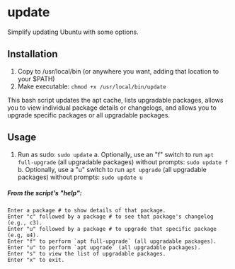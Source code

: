# update
Simplify updating Ubuntu with some options.

## Installation
1. Copy to /usr/local/bin (or anywhere you want, adding that location to your $PATH)
2. Make executable: `chmod +x /usr/local/bin/update`

This bash script updates the apt cache, lists upgradable packages, allows you to view individual package details or changelogs, and allows you to upgrade specific packages or all upgradable packages.

## Usage
1. Run as sudo: `sudo update`
  a. Optionally, use an "f" switch to run `apt full-upgrade` (all upgradable packages) without prompts: `sudo update f`
  b. Optionally, use a "u" switch to run `apt upgrade` (all upgradable packages) without prompts: `sudo update u`

##### From the script's "help":
```
Enter a package # to show details of that package.
Enter "c" followed by a package # to see that package's changelog (e.g., c3).
Enter "u" followed by a package # to upgrade that specific package (e.g, u4).
Enter "f" to perform `apt full-upgrade` (all upgradable packages).
Enter "u" to perform `apt upgrade` (all upgradable packages).
Enter "s" to view the list of upgradable packages.
Enter "x" to exit.
```
